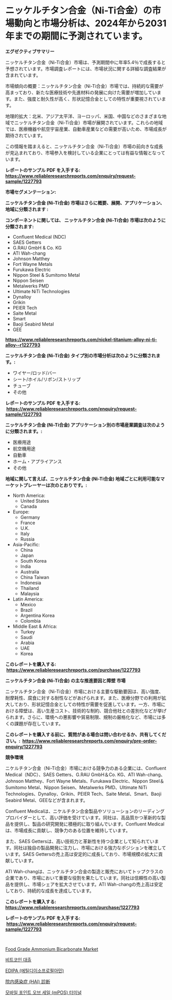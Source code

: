 <p><h1>ニッケルチタン合金（Ni-Ti合金）の市場動向と市場分析は、2024年から2031年までの期間に予測されています。</h1></p><p><strong>エグゼクティブサマリー</strong></p>
<p><p>ニッケルチタン合金（Ni-Ti合金）市場は、予測期間中に年率5.4％で成長すると予想されています。市場調査レポートには、市場状況に関する詳細な調査結果が含まれています。</p><p>市場傾向の概要：ニッケルチタン合金（Ni-Ti合金）市場では、持続的な需要が高まっており、新たな医療技術や先進材料の発展に向けた需要が増加しています。また、強度と耐久性が高く、形状記憶合金としての特性が重要視されています。</p><p>地理的拡大：北米、アジア太平洋、ヨーロッパ、米国、中国などのさまざまな地域でニッケルチタン合金（Ni-Ti合金）市場が展開されています。これらの地域では、医療機器や航空宇宙産業、自動車産業などの需要が高いため、市場成長が期待されています。</p><p>この情報を踏まえると、ニッケルチタン合金（Ni-Ti合金）市場の前向きな成長が見込まれており、市場参入を検討している企業にとっては有益な情報となっています。</p></p>
<p><strong>レポートのサンプル PDF を入手する: <a href="https://www.reliableresearchreports.com/enquiry/request-sample/1227793">https://www.reliableresearchreports.com/enquiry/request-sample/1227793</a></strong></p>
<p><strong>市場セグメンテーション:</strong></p>
<p><strong> ニッケルチタン合金 (Ni-Ti合金) 市場はさらに概要、展開、アプリケーション、地域に分類されます :</strong></p>
<p><strong>コンポーネントに関しては、 ニッケルチタン合金 (Ni-Ti合金) 市場は次のように分類されます: &nbsp;</strong></p>
<p><ul><li>Confluent Medical (NDC)</li><li>SAES Getters</li><li>G.RAU GmbH & Co. KG</li><li>ATI Wah-chang</li><li>Johnson Matthey</li><li>Fort Wayne Metals</li><li>Furukawa Electric</li><li>Nippon Steel & Sumitomo Metal</li><li>Nippon Seisen</li><li>Metalwerks PMD</li><li>Ultimate NiTi Technologies</li><li>Dynalloy</li><li>Grikin</li><li>PEIER Tech</li><li>Saite Metal</li><li>Smart</li><li>Baoji Seabird Metal</li><li>GEE</li></ul></p>
<p><strong><a href="https://www.reliableresearchreports.com/nickel-titanium-alloy-ni-ti-alloy--r1227793">https://www.reliableresearchreports.com/nickel-titanium-alloy-ni-ti-alloy--r1227793</a></strong></p>
<p><strong> ニッケルチタン合金 (Ni-Ti合金) タイプ別の市場分析は次のように分類されます。:</strong></p>
<p><ul><li>ワイヤー/ロッド/バー</li><li>シート/ホイル/リボン/ストリップ</li><li>チューブ</li><li>その他</li></ul></p>
<p><strong>レポートのサンプル PDF を入手する: &nbsp;<a href="https://www.reliableresearchreports.com/enquiry/request-sample/1227793">https://www.reliableresearchreports.com/enquiry/request-sample/1227793</a></strong></p>
<p><strong> ニッケルチタン合金 (Ni-Ti合金) アプリケーション別の市場産業調査は次のように分類されます。:</strong></p>
<p><ul><li>医療用途</li><li>航空機用途</li><li>自動車</li><li>ホーム・アプライアンス</li><li>その他</li></ul></p>
<p><strong>地域に関して言えば、ニッケルチタン合金 (Ni-Ti合金) 地域ごとに利用可能なマーケットプレーヤーは次のとおりです。:</strong></p>
<p><ul>
    <li>
        North America:
        <ul>
            <li>United States</li>
            <li>Canada</li>
        </ul>
    </li>
    <li>
        Europe:
        <ul>
            <li>Germany</li>
            <li>France</li>
            <li>U.K.</li>
            <li>Italy</li>
            <li>Russia</li>
        </ul>
    </li>
    <li>
        Asia-Pacific:
        <ul>
            <li>China</li>
            <li>Japan</li>
            <li>South Korea</li>
            <li>India</li>
            <li>Australia</li>
            <li>China Taiwan</li>
            <li>Indonesia</li>
            <li>Thailand</li>
            <li>Malaysia</li>
        </ul>
    </li>
    <li>
        Latin America:
        <ul>
            <li>Mexico</li>
            <li>Brazil</li>
            <li>Argentina Korea</li>
            <li>Colombia</li>
        </ul>
    </li>
    <li>
        Middle East & Africa:
        <ul>
            <li>Turkey</li>
            <li>Saudi</li>
            <li>Arabia</li>
            <li>UAE</li>
            <li>Korea</li>
        </ul>
    </li>
    </ul></p>
<p><strong>このレポートを購入する: &nbsp;<a href="https://www.reliableresearchreports.com/purchase/1227793">https://www.reliableresearchreports.com/purchase/1227793</a></strong></p>
<p><strong>ニッケルチタン合金 (Ni-Ti合金) の主な推進要因と障壁 市場</strong></p>
<p><p>ニッケルチタン合金（Ni-Ti合金）市場における主要な駆動要因は、高い強度、耐摩耗性、腐食に対する耐性などがあげられます。また、医療分野での利用が拡大しており、形状記憶合金としての特性が需要を促進しています。一方、市場における障壁は、高い生産コスト、技術的な制約、競合他社との差別化などが挙げられます。さらに、環境への悪影響や貿易制限、規制の厳格化など、市場には多くの課題が存在しています。</p></p>
<p><strong>このレポートを購入する前に、質問がある場合は問い合わせるか、共有してください。:&nbsp; <a href="https://www.reliableresearchreports.com/enquiry/pre-order-enquiry/1227793">https://www.reliableresearchreports.com/enquiry/pre-order-enquiry/1227793</a></strong></p>
<p><strong>競争環境</strong></p>
<p><p>ニケルチタン合金（Ni-Ti合金）市場における競争力のある企業には、Confluent Medical（NDC）、SAES Getters、G.RAU GmbH＆Co. KG、ATI Wah-chang、Johnson Matthey、Fort Wayne Metals、Furukawa Electric、Nippon Steel＆Sumitomo Metal、Nippon Seisen、Metalwerks PMD、Ultimate NiTi Technologies、Dynalloy、Grikin、PEIER Tech、Saite Metal、Smart、Baoji Seabird Metal、GEEなどが含まれます。</p><p>Confluent Medicalは、ニケルチタン合金製品やソリューションのリーディングプロバイダーとして、高い評価を受けています。同社は、高品質かつ革新的な製品を提供し、製品の研究開発に積極的に取り組んでいます。Confluent Medicalは、市場成長に貢献し、競争力のある位置を維持しています。</p><p>また、SAES Gettersは、高い技術力と革新性を持つ企業として知られています。同社は独自の製品開発に注力し、市場における強力なポジションを確立しています。SAES Gettersの売上高は安定的に成長しており、市場規模の拡大に貢献しています。</p><p>ATI Wah-changは、ニッケルチタン合金の製造と販売においてトップクラスの企業であり、市場において重要な役割を果たしています。同社は信頼性の高い製品を提供し、市場シェアを拡大させています。ATI Wah-changの売上高は安定しており、持続的な成長を達成しています。</p></p>
<p><strong>このレポートを購入する: &nbsp; <a href="https://www.reliableresearchreports.com/purchase/1227793">https://www.reliableresearchreports.com/purchase/1227793</a></strong></p>
<p><strong>レポートのサンプル PDF を入手する: &nbsp;<a href="https://www.reliableresearchreports.com/enquiry/request-sample/1227793">https://www.reliableresearchreports.com/enquiry/request-sample/1227793</a></strong><strong></strong></p>
<p>&nbsp;</p>
<p><p><a href="https://github.com/FassouRP/Market-Research-Report-List-4/blob/main/food-grade-ammonium-bicarbonate-market.md">Food Grade Ammonium Bicarbonate Market</a></p><p><a href="https://github.com/kimvicki3212024/Market-Research-Report-List-1/blob/main/974579483791.md">비트코인 대출</a></p><p><a href="https://medium.com/@jerrodhilll68/%EC%97%90%EB%94%94%ED%8C%8C-ethyldiisopropylamine-%EC%8B%9C%EC%9E%A5-%EB%B6%84%EC%84%9D-%EA%B7%B8%EA%B2%83%EC%9D%98-cagr-%EC%8B%9C%EC%9E%A5-%EC%84%B8%EB%B6%84%ED%99%94-%EB%B0%8F-%EA%B8%80%EB%A1%9C%EB%B2%8C-%EC%82%B0%EC%97%85-%EA%B0%9C%EC%9A%94-2778695cfd33">EDIPA (에틸디이소프로필아민)</a></p><p><a href="https://github.com/luffiazaza/Market-Research-Report-List-1/blob/main/779018891775.md">院内感染症 (HAI) 診断</a></p><p><a href="https://github.com/msujons1512/Market-Research-Report-List-1/blob/main/661978583297.md">모바일 포인트 오브 세일 (mPOS) 터미널</a></p></p>